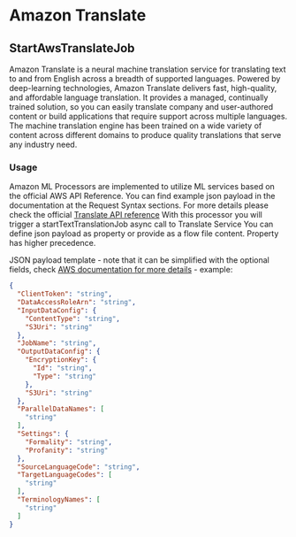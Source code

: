 <!--
  Licensed to the Apache Software Foundation (ASF) under one or more
  contributor license agreements.  See the NOTICE file distributed with
  this work for additional information regarding copyright ownership.
  The ASF licenses this file to You under the Apache License, Version 2.0
  (the "License"); you may not use this file except in compliance with
  the License.  You may obtain a copy of the License at
      http://www.apache.org/licenses/LICENSE-2.0
  Unless required by applicable law or agreed to in writing, software
  distributed under the License is distributed on an "AS IS" BASIS,
  WITHOUT WARRANTIES OR CONDITIONS OF ANY KIND, either express or implied.
  See the License for the specific language governing permissions and
  limitations under the License.
-->

# Amazon Translate

## StartAwsTranslateJob

Amazon Translate is a neural machine translation service for translating text to and from English across a breadth of
supported languages. Powered by deep-learning technologies, Amazon Translate delivers fast, high-quality, and affordable
language translation. It provides a managed, continually trained solution, so you can easily translate company and
user-authored content or build applications that require support across multiple languages. The machine translation
engine has been trained on a wide variety of content across different domains to produce quality translations that serve
any industry need.

### Usage

Amazon ML Processors are implemented to utilize ML services based on the official AWS API Reference. You can find
example json payload in the documentation at the Request Syntax sections. For more details please check the
official [Translate API reference](https://docs.aws.amazon.com/translate/latest/APIReference/welcome.html) With this
processor you will trigger a startTextTranslationJob async call to Translate Service You can define json payload as
property or provide as a flow file content. Property has higher precedence.

JSON payload template - note that it can be simplified with the optional fields,
check [AWS documentation for more details](https://docs.aws.amazon.com/translate/latest/APIReference/API_StartTextTranslationJob.html) -
example:

```json
{
  "ClientToken": "string",
  "DataAccessRoleArn": "string",
  "InputDataConfig": {
    "ContentType": "string",
    "S3Uri": "string"
  },
  "JobName": "string",
  "OutputDataConfig": {
    "EncryptionKey": {
      "Id": "string",
      "Type": "string"
    },
    "S3Uri": "string"
  },
  "ParallelDataNames": [
    "string"
  ],
  "Settings": {
    "Formality": "string",
    "Profanity": "string"
  },
  "SourceLanguageCode": "string",
  "TargetLanguageCodes": [
    "string"
  ],
  "TerminologyNames": [
    "string"
  ]
}
```